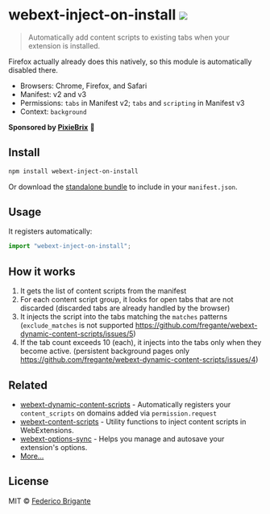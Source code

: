 # webext-inject-on-install [![][badge-gzip]][link-bundlephobia]

[badge-gzip]: https://img.shields.io/bundlephobia/minzip/webext-inject-on-install.svg?label=gzipped
[link-bundlephobia]: https://bundlephobia.com/result?p=webext-inject-on-install

> Automatically add content scripts to existing tabs when your extension is installed.

Firefox actually already does this natively, so this module is automatically disabled there.

- Browsers: Chrome, Firefox, and Safari
- Manifest: v2 and v3
- Permissions: `tabs` in Manifest v2; `tabs` and `scripting` in Manifest v3
- Context: `background`

**Sponsored by [PixieBrix](https://www.pixiebrix.com)** :tada:

## Install

```sh
npm install webext-inject-on-install
```

Or download the [standalone bundle](https://bundle.fregante.com/?pkg=webext-inject-on-install) to include in your `manifest.json`.

## Usage

It registers automatically:

```js
import "webext-inject-on-install";
```

## How it works

1. It gets the list of content scripts from the manifest
2. For each content script group, it looks for open tabs that are not discarded (discarded tabs are already handled by the browser)
3. It injects the script into the tabs matching the `matches` patterns (`exclude_matches` is not supported  https://github.com/fregante/webext-dynamic-content-scripts/issues/5)
4. If the tab count exceeds 10 (each), it injects into the tabs only when they become active. (persistent background pages only https://github.com/fregante/webext-dynamic-content-scripts/issues/4)

## Related

- [webext-dynamic-content-scripts](https://github.com/fregante/webext-dynamic-content-scripts) - Automatically registers your `content_scripts` on domains added via `permission.request`
- [webext-content-scripts](https://github.com/fregante/webext-content-scripts) - Utility functions to inject content scripts in WebExtensions.
- [webext-options-sync](https://github.com/fregante/webext-options-sync) - Helps you manage and autosave your extension's options.
- [More…](https://github.com/fregante/webext-fun)

## License

MIT © [Federico Brigante](https://fregante.com)
